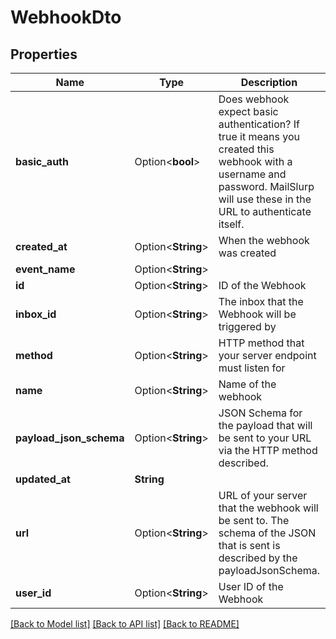 # WebhookDto

## Properties

Name | Type | Description | Notes
------------ | ------------- | ------------- | -------------
**basic_auth** | Option<**bool**> | Does webhook expect basic authentication? If true it means you created this webhook with a username and password. MailSlurp will use these in the URL to authenticate itself. | [optional]
**created_at** | Option<**String**> | When the webhook was created | [optional]
**event_name** | Option<**String**> |  | [optional]
**id** | Option<**String**> | ID of the Webhook | [optional]
**inbox_id** | Option<**String**> | The inbox that the Webhook will be triggered by | [optional]
**method** | Option<**String**> | HTTP method that your server endpoint must listen for | [optional]
**name** | Option<**String**> | Name of the webhook | [optional]
**payload_json_schema** | Option<**String**> | JSON Schema for the payload that will be sent to your URL via the HTTP method described. | [optional]
**updated_at** | **String** |  | 
**url** | Option<**String**> | URL of your server that the webhook will be sent to. The schema of the JSON that is sent is described by the payloadJsonSchema. | [optional]
**user_id** | Option<**String**> | User ID of the Webhook | [optional]

[[Back to Model list]](../README#documentation-for-models) [[Back to API list]](../README#documentation-for-api-endpoints) [[Back to README]](../README)


